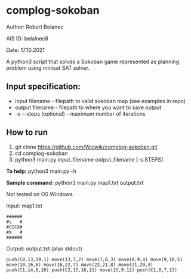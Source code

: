 # complog-sokoban
Author: Robert Belanec

AIS ID: belalnec6

Date: 17.10.2021

A python3 script that solves a Sokoban game represented as planning problem using minisat SAT solver.

## Input specification:
- input filename - filepath to valid sokoban map (see examples in repo)
- output filename - filepath to where you want to save output
- -s --steps (optional) - maximum number of iterations

## How to run
1. git clone https://github.com/Wicwik/complog-sokoban.git
2. cd complog-sokoban
3. python3 main.py input_filename output_filename \[-s STEPS\]

**To help:** python3 main.py -h

**Sample command:**  python3 main.py map1.txt output.txt

Not tested on OS Windows.

Input: map1.txt
```
######
#s   #
#CCCX#
#X   #
######
```
Output: output.txt (also stdout)
```
push(C0,13,19,1) move(13,7,2) move(7,8,3) move(8,9,4) move(9,10,5) move(10,16,6) move(16,22,7) move(22,21,8) move(21,20,9) push(C1,14,8,10) push(C2,15,16,11) move(15,9,12) push(C1,8,7,13)
```


